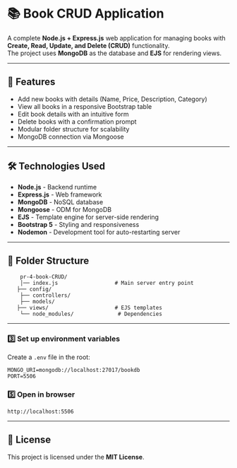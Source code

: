 # 📚 Book CRUD Application

A complete **Node.js + Express.js** web application for managing books with **Create, Read, Update, and Delete (CRUD)** functionality.  
The project uses **MongoDB** as the database and **EJS** for rendering views.

---

## 🚀 Features
- Add new books with details (Name, Price, Description, Category)
- View all books in a responsive Bootstrap table
- Edit book details with an intuitive form
- Delete books with a confirmation prompt
- Modular folder structure for scalability
- MongoDB connection via Mongoose

---

## 🛠 Technologies Used
- **Node.js** - Backend runtime
- **Express.js** - Web framework
- **MongoDB** - NoSQL database
- **Mongoose** - ODM for MongoDB
- **EJS** - Template engine for server-side rendering
- **Bootstrap 5** - Styling and responsiveness
- **Nodemon** - Development tool for auto-restarting server

---

## 📂 Folder Structure
```
    pr-4-book-CRUD/
    │── index.js                  # Main server entry point
   ├── config/
    ├── controllers/
    ├── models/
   ├── views/                     # EJS templates
    └── node_modules/              # Dependencies
```

---

### 3️⃣ Set up environment variables
Create a `.env` file in the root:
```env
MONGO_URI=mongodb://localhost:27017/bookdb
PORT=5506
```



### 5️⃣ Open in browser
```
http://localhost:5506
```

---

## 📜 License
This project is licensed under the **MIT License**.
